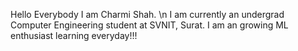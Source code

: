 Hello Everybody 
I am Charmi Shah. \n
I am currently an undergrad Computer Engineering student at SVNIT, Surat.
I am an growing ML enthusiast learning everyday!!!
